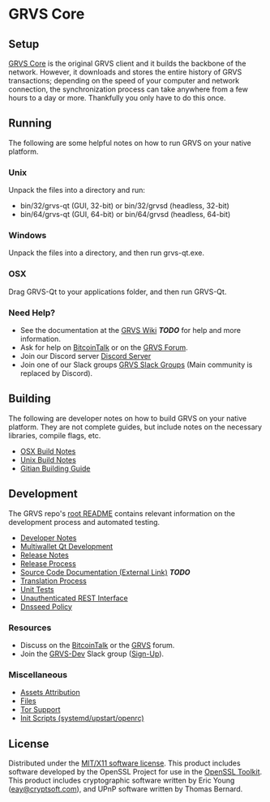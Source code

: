 GRVS Core
=====================

Setup
---------------------
[GRVS Core](http://grvs.cc/wallet) is the original GRVS client and it builds the backbone of the network. However, it downloads and stores the entire history of GRVS transactions; depending on the speed of your computer and network connection, the synchronization process can take anywhere from a few hours to a day or more. Thankfully you only have to do this once.

Running
---------------------
The following are some helpful notes on how to run GRVS on your native platform.

### Unix

Unpack the files into a directory and run:

- bin/32/grvs-qt (GUI, 32-bit) or bin/32/grvsd (headless, 32-bit)
- bin/64/grvs-qt (GUI, 64-bit) or bin/64/grvsd (headless, 64-bit)

### Windows

Unpack the files into a directory, and then run grvs-qt.exe.

### OSX

Drag GRVS-Qt to your applications folder, and then run GRVS-Qt.

### Need Help?

* See the documentation at the [GRVS Wiki](https://en.bitcoin.it/wiki/Main_Page) ***TODO***
for help and more information.
* Ask for help on [BitcoinTalk](https://bitcointalk.org/index.php?topic=1262920.0) or on the [GRVS Forum](http://forum.grvs.cc/).
* Join our Discord server [Discord Server](https://discord.grvs.cc)
* Join one of our Slack groups [GRVS Slack Groups](https://grvs.cc/slack-logins/) (Main community is replaced by Discord).

Building
---------------------
The following are developer notes on how to build GRVS on your native platform. They are not complete guides, but include notes on the necessary libraries, compile flags, etc.

- [OSX Build Notes](build-osx.md)
- [Unix Build Notes](build-unix.md)
- [Gitian Building Guide](gitian-building.md)

Development
---------------------
The GRVS repo's [root README](https://github.com/grvscoindev/grvs/blob/master/README.md) contains relevant information on the development process and automated testing.

- [Developer Notes](developer-notes.md)
- [Multiwallet Qt Development](multiwallet-qt.md)
- [Release Notes](release-notes.md)
- [Release Process](release-process.md)
- [Source Code Documentation (External Link)](https://dev.visucore.com/bitcoin/doxygen/) ***TODO***
- [Translation Process](translation_process.md)
- [Unit Tests](unit-tests.md)
- [Unauthenticated REST Interface](REST-interface.md)
- [Dnsseed Policy](dnsseed-policy.md)

### Resources

* Discuss on the [BitcoinTalk](https://bitcointalk.org/index.php?topic=1262920.0) or the [GRVS](http://forum.grvs.cc/) forum.
* Join the [GRVS-Dev](https://grvs-dev.slack.com/) Slack group ([Sign-Up](https://grvs-dev.herokuapp.com/)).

### Miscellaneous
- [Assets Attribution](assets-attribution.md)
- [Files](files.md)
- [Tor Support](tor.md)
- [Init Scripts (systemd/upstart/openrc)](init.md)

License
---------------------
Distributed under the [MIT/X11 software license](http://www.opensource.org/licenses/mit-license.php).
This product includes software developed by the OpenSSL Project for use in the [OpenSSL Toolkit](https://www.openssl.org/). This product includes
cryptographic software written by Eric Young ([eay@cryptsoft.com](mailto:eay@cryptsoft.com)), and UPnP software written by Thomas Bernard.
